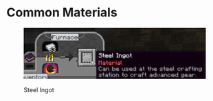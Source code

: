 # Common Materials

<figure><img src="../../.gitbook/assets/image (4).png" alt=""><figcaption><p>Steel Ingot</p></figcaption></figure>
